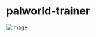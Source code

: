 # palworld-trainer

![image](https://github.com/McFinigan/palworld-trainer/assets/11682300/2af5fbde-29df-432b-9885-aa5b33764eb7)
